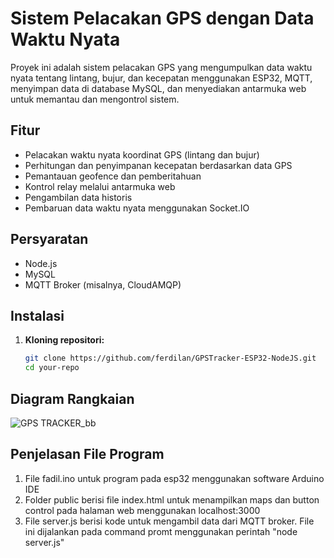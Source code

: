 # Sistem Pelacakan GPS dengan Data Waktu Nyata

Proyek ini adalah sistem pelacakan GPS yang mengumpulkan data waktu nyata tentang lintang, bujur, dan kecepatan menggunakan ESP32, MQTT, menyimpan data di database MySQL, dan menyediakan antarmuka web untuk memantau dan mengontrol sistem.

## Fitur

- Pelacakan waktu nyata koordinat GPS (lintang dan bujur)
- Perhitungan dan penyimpanan kecepatan berdasarkan data GPS
- Pemantauan geofence dan pemberitahuan
- Kontrol relay melalui antarmuka web
- Pengambilan data historis
- Pembaruan data waktu nyata menggunakan Socket.IO

## Persyaratan

- Node.js
- MySQL
- MQTT Broker (misalnya, CloudAMQP)

## Instalasi

1. **Kloning repositori:**

   ```sh
   git clone https://github.com/ferdilan/GPSTracker-ESP32-NodeJS.git
   cd your-repo

## Diagram Rangkaian
![GPS TRACKER_bb](https://github.com/Ferdilan/GPSTracker-ESP32-NodeJS/assets/90945904/f1943bb7-d929-4cab-a4de-b2014424e1fe)

## Penjelasan File Program
1. File fadil.ino untuk program pada esp32 menggunakan software Arduino IDE
2. Folder public berisi file index.html untuk menampilkan maps dan button control pada halaman web menggunakan localhost:3000
3. File server.js berisi kode untuk mengambil data dari MQTT broker. File ini dijalankan pada command promt menggunakan perintah "node server.js"

